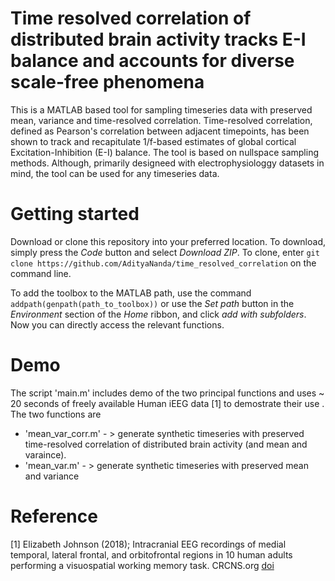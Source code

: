# Time resolved correlation of distributed brain activity tracks E-I balance and accounts for diverse scale-free phenomena

This is a MATLAB based tool for sampling timeseries data with preserved mean, variance and time-resolved correlation. Time-resolved correlation, defined as Pearson's correlation between adjacent timepoints, has been shown to track and recapitulate 1/f-based estimates of global cortical Excitation-Inhibition (E-I) balance. The tool is based on nullspace sampling methods. Although, primarily designeed with electrophysiologgy datasets in mind, the tool can be used for any timeseries data. 

# Getting started

Download or clone this repository into your preferred location. To download, simply press the _Code_ button and select _Download ZIP_.  To clone, enter `git clone https://github.com/AdityaNanda/time_resolved_correlation` on the command line.

To add the toolbox to the MATLAB path, use the command `addpath(genpath(path_to_toolbox))` or use the _Set path_ button in the _Environment_ section of the _Home_ ribbon, and click _add with subfolders_. Now you can directly access the relevant functions.

# Demo

The script 'main.m' includes demo of the two principal functions and uses ~ 20 seconds of freely available Human iEEG data [1] to demostrate their use . The two functions are 

*  'mean_var_corr.m'  - > generate synthetic timeseries with preserved time-resolved correlation of distributed brain activity (and mean and varaince). 
* 'mean_var.m'        - > generate synthetic timeseries with preserved mean and variance

# Reference

[1] Elizabeth Johnson (2018); Intracranial EEG recordings of medial temporal, lateral frontal, and orbitofrontal regions in 10 human adults performing a visuospatial working memory task. CRCNS.org <a href="http://dx.doi.org/10.6080/K0VX0DQD">doi</a>

